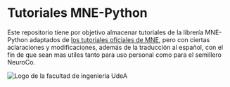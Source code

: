# Tutoriales MNE-Python

Este repositorio tiene por objetivo almacenar tutoriales de la librería MNE-Python adaptados de [los tutoriales oficiales de MNE](https://mne.tools/stable/auto_tutorials/index.html),
pero con ciertas aclaraciones y modificaciones, además de la traducción al español, con el fin de que sean mas utiles tanto para uso personal como para el semillero NeuroCo.

![Logo de la facultad de ingeniería UdeA](https://www.google.com/url?sa=i&url=https%3A%2F%2Fingenieria2.udea.edu.co%2Fgepp%2F&psig=AOvVaw0BsOYSyxHGGtmuy-zwv9Qw&ust=1722400419347000&source=images&cd=vfe&opi=89978449&ved=0CBEQjRxqFwoTCID9n9v3zYcDFQAAAAAdAAAAABAE)
